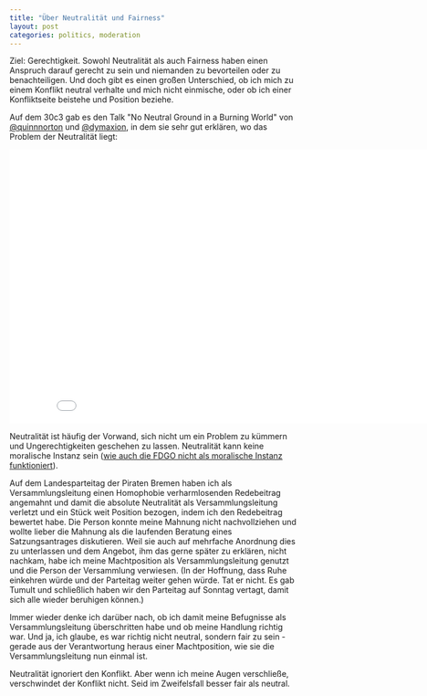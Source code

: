 ```yaml
---
title: "Über Neutralität und Fairness"
layout: post
categories: politics, moderation
---
```

Ziel: Gerechtigkeit. Sowohl Neutralität als auch Fairness haben einen Anspruch darauf gerecht zu sein und niemanden zu bevorteilen oder zu benachteiligen. Und doch gibt es einen großen Unterschied, ob ich mich zu einem Konflikt neutral verhalte und mich nicht einmische, oder ob ich einer Konfliktseite beistehe und Position beziehe.

Auf dem 30c3 gab es den Talk "No Neutral Ground in a Burning World" von <a href="https://twitter.com/quinnnorton">@quinnnorton</a> und <a href="https://twitter.com/dymaxion">@dymaxion</a>, in dem sie sehr gut erklären, wo das Problem der Neutralität liegt:

<div class="video">
<iframe src="//www.youtube.com/embed/DWg2qEEa9CE" height="480" width="853" allowfullscreen="" frameborder="0"></iframe>
</div>

Neutralität ist häufig der Vorwand, sich nicht um ein Problem zu kümmern und Ungerechtigkeiten geschehen zu lassen. Neutralität kann keine moralische Instanz sein (<a href="http://zweifeln.org/fdgo-rant/">wie auch die FDGO nicht als moralische Instanz funktioniert</a>).

Auf dem Landesparteitag der Piraten Bremen haben ich als Versammlungsleitung einen Homophobie verharmlosenden Redebeitrag angemahnt und damit die absolute Neutralität als Versammlungsleitung verletzt und ein Stück weit Position bezogen, indem ich den Redebeitrag bewertet habe. Die Person konnte meine Mahnung nicht nachvollziehen und wollte lieber die Mahnung als die laufenden Beratung eines Satzungsantrages diskutieren. Weil sie auch auf mehrfache Anordnung dies zu unterlassen und dem Angebot, ihm das gerne später zu erklären, nicht nachkam, habe ich meine Machtposition als Versammlungsleitung genutzt und die Person der Versammlung verwiesen. (In der Hoffnung, dass Ruhe einkehren würde und der Parteitag weiter gehen würde. Tat er nicht. Es gab Tumult und schließlich haben wir den Parteitag auf Sonntag vertagt, damit sich alle wieder beruhigen können.)

Immer wieder denke ich darüber nach, ob ich damit meine Befugnisse als Versammlungsleitung überschritten habe und ob meine Handlung richtig war. Und ja, ich glaube, es war richtig nicht neutral, sondern fair zu sein - gerade aus der Verantwortung heraus einer Machtposition, wie sie die Versammlungsleitung nun einmal ist.

Neutralität ignoriert den Konflikt. Aber wenn ich meine Augen verschließe, verschwindet der Konflikt nicht.
Seid im Zweifelsfall besser fair als neutral.
